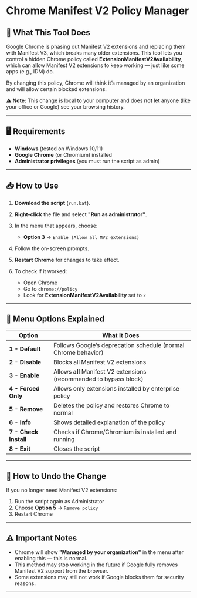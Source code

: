 # Chrome Manifest V2 Policy Manager

## 📌 What This Tool Does

Google Chrome is phasing out Manifest V2 extensions and replacing them with Manifest V3, which breaks many older extensions. This tool lets you control a hidden Chrome policy called **ExtensionManifestV2Availability**, which can allow Manifest V2 extensions to keep working — just like some apps (e.g., IDM) do.

By changing this policy, Chrome will think it’s managed by an organization and will allow certain blocked extensions.

**⚠ Note:** This change is local to your computer and does **not** let anyone (like your office or Google) see your browsing history.

---

## 🖥 Requirements

* **Windows** (tested on Windows 10/11)
* **Google Chrome** (or Chromium) installed
* **Administrator privileges** (you must run the script as admin)

---

## 📥 How to Use

1. **Download the script** (`run.bat`).
2. **Right-click** the file and select **"Run as administrator"**.
3. In the menu that appears, choose:

   * **Option 3** → `Enable (Allow all MV2 extensions)`
4. Follow the on-screen prompts.
5. **Restart Chrome** for changes to take effect.
6. To check if it worked:

   * Open Chrome
   * Go to `chrome://policy`
   * Look for **ExtensionManifestV2Availability** set to `2`

---

## 📜 Menu Options Explained

| Option                | What It Does                                                        |
| --------------------- | ------------------------------------------------------------------- |
| **1 - Default**       | Follows Google’s deprecation schedule (normal Chrome behavior)      |
| **2 - Disable**       | Blocks all Manifest V2 extensions                                   |
| **3 - Enable**        | Allows **all** Manifest V2 extensions (recommended to bypass block) |
| **4 - Forced Only**   | Allows only extensions installed by enterprise policy               |
| **5 - Remove**        | Deletes the policy and restores Chrome to normal                    |
| **6 - Info**          | Shows detailed explanation of the policy                            |
| **7 - Check Install** | Checks if Chrome/Chromium is installed and running                  |
| **8 - Exit**          | Closes the script                                                   |

---

## 🔄 How to Undo the Change

If you no longer need Manifest V2 extensions:

1. Run the script again as Administrator
2. Choose **Option 5** → `Remove policy`
3. Restart Chrome

---

## ⚠ Important Notes

* Chrome will show **"Managed by your organization"** in the menu after enabling this — this is normal.
* This method may stop working in the future if Google fully removes Manifest V2 support from the browser.
* Some extensions may still not work if Google blocks them for security reasons.

---

